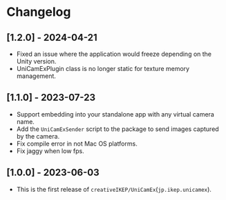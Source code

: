 # Changelog

## [1.2.0] - 2024-04-21
- Fixed an issue where the application would freeze depending on the Unity version.
- UniCamExPlugin class is no longer static for texture memory management.

## [1.1.0] - 2023-07-23
- Support embedding into your standalone app with any virtual camera name.
- Add the `UniCamExSender` script to the package to send images captured by the camera.
- Fix compile error in not Mac OS platforms.
- Fix jaggy when low fps.

## [1.0.0] - 2023-06-03
- This is the first release of `creativeIKEP/UniCamEx`(`jp.ikep.unicamex`).
